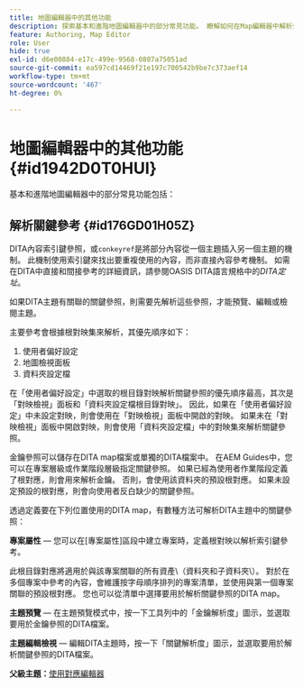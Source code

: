 ```yaml
---
title: 地圖編輯器中的其他功能
description: 探索基本和進階地圖編輯器中的部分常見功能。 瞭解如何在Map編輯器中解析索引鍵參考。
feature: Authoring, Map Editor
role: User
hide: true
exl-id: d6e00884-e17c-499e-9568-0807a75051ad
source-git-commit: ea597cd14469f21e197c700542b9be7c373aef14
workflow-type: tm+mt
source-wordcount: '467'
ht-degree: 0%

---
```


# 地圖編輯器中的其他功能 {#id1942D0T0HUI}

基本和進階地圖編輯器中的部分常見功能包括：

## 解析關鍵參考 {#id176GD01H05Z}

DITA內容索引鍵參照，或`conkeyref`是將部分內容從一個主題插入另一個主題的機制。 此機制使用索引鍵來找出要重複使用的內容，而非直接內容參考機制。 如需在DITA中直接和間接參考的詳細資訊，請參閱OASIS DITA語言規格中的&#x200B;*DITA定址*。

如果DITA主題有關聯的關鍵參照，則需要先解析這些參照，才能預覽、編輯或檢閱主題。

主要參考會根據根對映集來解析，其優先順序如下：

1. 使用者偏好設定
1. 地圖檢視面板
1. 資料夾設定檔

在「使用者偏好設定」中選取的根目錄對映解析關鍵參照的優先順序最高，其次是「對映檢視」面板和「資料夾設定檔根目錄對映」。 因此，如果在「使用者偏好設定」中未設定對映，則會使用在「對映檢視」面板中開啟的對映。 如果未在「對映檢視」面板中開啟對映，則會使用「資料夾設定檔」中的對映集來解析關鍵參照。

金鑰參照可以儲存在DITA map檔案或單獨的DITA檔案中。 在AEM Guides中，您可以在專案層級或作業階段層級指定關鍵參照。 如果已經為使用者作業階段定義了根對應，則會用來解析金鑰。 否則，會使用該資料夾的預設根對應。 如果未設定預設的根對應，則會向使用者反白缺少的關鍵參照。

透過定義要在下列位置使用的DITA map，有數種方法可解析DITA主題中的關鍵參照：

**專案屬性** — 您可以在[專案屬性]區段中建立專案時，定義根對映以解析索引鍵參考。

此根目錄對應將適用於與該專案關聯的所有資產\（資料夾和子資料夾\）。 對於在多個專案中參考的內容，會維護按字母順序排列的專案清單，並使用與第一個專案關聯的預設根對應。 您也可以從清單中選擇要用於解析關鍵參照的DITA map。

**主題預覽** — 在主題預覽模式中，按一下工具列中的「金鑰解析度」圖示，並選取要用於金鑰參照的DITA檔案。

**主題編輯檢視** — 編輯DITA主題時，按一下「關鍵解析度」圖示，並選取要用於解析關鍵參照的DITA檔案。

**父級主題：**&#x200B;[&#x200B;使用對應編輯器](map-editor.md)
